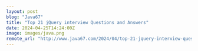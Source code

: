 ```yaml
---
layout: post
blog: "Java67"
title: "Top 21 jQuery interview Questions and Answers"
date: 2024-04-25T14:24:00Z
image: images/java.png
remote_url: "http://www.java67.com/2024/04/top-21-jquery-interview-questions-and.html"
---
```

